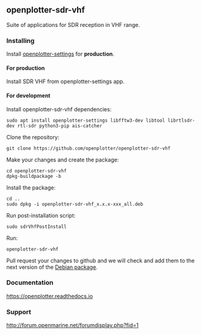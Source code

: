 ## openplotter-sdr-vhf

Suite of applications for SDR reception in VHF range. 

### Installing

Install [openplotter-settings](https://github.com/openplotter/openplotter-settings) for **production**.

#### For production

Install SDR VHF from openplotter-settings app.

#### For development

Install openplotter-sdr-vhf dependencies:

`sudo apt install openplotter-settings libfftw3-dev libtool librtlsdr-dev rtl-sdr python3-pip ais-catcher`

Clone the repository:

`git clone https://github.com/openplotter/openplotter-sdr-vhf`

Make your changes and create the package:

```
cd openplotter-sdr-vhf
dpkg-buildpackage -b
```

Install the package:

```
cd ..
sudo dpkg -i openplotter-sdr-vhf_x.x.x-xxx_all.deb
```

Run post-installation script:

`sudo sdrVhfPostInstall`

Run:

`openplotter-sdr-vhf`

Pull request your changes to github and we will check and add them to the next version of the [Debian package](https://cloudsmith.io/~openplotter/repos/openplotter/packages/).

### Documentation

https://openplotter.readthedocs.io

### Support

http://forum.openmarine.net/forumdisplay.php?fid=1